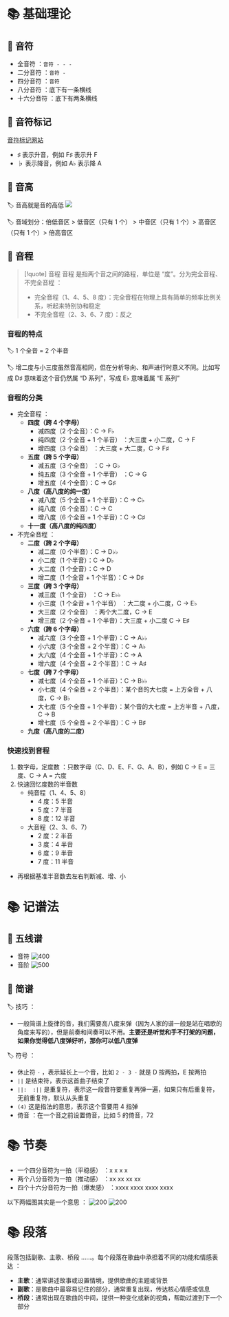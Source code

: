 # 📚 基础理论
## 📖 音符
- 全音符 ：`音符 - - -`
- 二分音符 ：`音符 -`
- 四分音符 ：`音符`
- 八分音符 ：底下有一条横线
- 十六分音符 ：底下有两条横线

## 📖 音符标记
[音符标记网站](https://symbl.cc/en/unicode/blocks/musical-symbols/)

- ♯ 表示升音，例如 F♯ 表示升 F
- ♭ 表示降音，例如 A♭ 表示降 A

## 📖 音高
🏷️ 音高就是音的高低
![](https://obsidian-1307744200.cos.ap-guangzhou.myqcloud.com/%E5%9B%BE%E7%89%87/20250720135350.png)

🏷️ 音域划分：倍低音区 > 低音区（只有 1 个） > 中音区（只有 1 个）> 高音区（只有 1 个）> 倍高音区

## 📖 音程
> [!quote] 音程
> 音程 是指两个音之间的路程，单位是 “度”。分为完全音程、不完全音程 ：
> - 完全音程（1、4、5、8 度）：完全音程在物理上具有简单的频率比例关系，听起来特别协和稳定
> - 不完全音程（2、3、6、7 度）：反之

### 音程的特点
🏷️ 1 个全音 = 2 个半音

🏷️ 增二度与小三度虽然音高相同，但在分析导向、和声进行时意义不同。比如写成 D♯ 意味着这个音仍然属 “D 系列”，写成 E♭ 意味着属 “E 系列”

### 音程的分类
- 完全音程 ：
	- **四度（跨 4 个字母）**
		- 减四度（2 个全音）：C → F♭
		- 纯四度（2 个全音 + 1 个半音） ：大三度 + 小二度，C → F
		- 增四度（3 个全音） ：大三度 + 大二度，C → F♯
	- **五度（跨 5 个字母）**
		- 减五度（3 个全音） ：C → G♭
		- 纯五度（3 个全音 + 1 个半音） ：C → G
		- 增五度（4 个全音）：C → G♯
	- **八度（高八度的纯一度）**
		- 减八度（5 个全音  + 1 个半音）：C → C♭
		- 纯八度（6 个全音）：C → C
		- 增八度（6 个全音  + 1 个半音）：C → C♯
	- **十一度（高八度的纯四度）**
- 不完全音程 ：
	- **二度（跨 2 个字母）**
		- 减二度（0 个半音）：C → D♭♭
		- 小二度（1 个半音）：C → D♭
		- 大二度（1 个全音）：C → D
		- 增二度（1 个全音 + 1 个半音）：C → D♯
	- **三度（跨 3 个字母）**
		- 减三度（1 个全音） ：C → E♭♭
		- 小三度（1 个全音 + 1 个半音） ：大二度 + 小二度，C → E♭
		- 大三度（2 个全音） ：两个大二度，C → E
		- 增三度（2 个全音 + 1 个半音）：大三度 + 小二度 C → E♯
	- **六度（跨 6 个字母）**
		- 减六度（3 个全音 + 1 个半音）：C → A♭♭
		- 小六度（3 个全音 + 2 个半音）：C → A♭
		- 大六度（4 个全音 + 1 个半音）：C → A
		- 增六度（4 个全音 + 2 个半音）：C → A♯
	- **七度（跨 7 个字母）**
		- 减七度（4 个全音 + 1 个半音）：C → B♭♭
		- 小七度（4 个全音 + 2 个半音）：某个音的大七度 = 上方全音 + 八度，C → B♭
		- 大七度（5 个全音 + 1 个半音）：某个音的大七度 = 上方半音 + 八度，C → B
		- 增七度（5 个全音 + 2 个半音）：C → B♯
	- **九度（高八度的二度）**

### 快速找到音程
1. 数字母，定度数 ：只数字母（C、D、E、F、G、A、B），例如 C → E = 三度、C → A = 六度
2. 快速回忆度数的半音数
	- 纯音程（1、4、5、8）
		- 4 度：5 半音
		- 5 度：7 半音
		- 8 度：12 半音
	- 大音程（2、3、6、7）
		- 2 度：2 半音
		- 3 度：4 半音
		- 6 度：9 半音
		- 7 度：11 半音
- 再根据基准半音数去左右判断减、增、小

# 📚 记谱法
## 📖 五线谱
- 音符
![400](https://obsidian-1307744200.cos.ap-guangzhou.myqcloud.com/%E5%9B%BE%E7%89%87/20250404223444.png)
- 音阶
![500](https://obsidian-1307744200.cos.ap-guangzhou.myqcloud.com/%E5%9B%BE%E7%89%87/20250404223734.png)

## 📖 简谱
🏷️ 技巧 ：
- 一般简谱上旋律的音，我们需要高八度来弹（因为人家的谱一般是站在唱歌的角度来写的），但是前奏和间奏可以不用。**主要还是听觉和手不打架的问题，如果你觉得低八度弹好听，那你可以低八度弹**

🏷️ 符号 ：
- 休止符 `-` ，表示延长上一个音，比如 `2 - 3 -` 就是 D 按两拍，E 按两拍
- `||` 是结束符，表示这首曲子结束了
- `||:  :||` 是重复符，表示这一段音符要重复再弹一遍，如果只有后重复符，无前重复符，默认从头重复
- `(4)` 这是指法的意思，表示这个音要用 4 指弹
- 倚音 ：在一个音之前设置倚音，比如 5 的倚音，72

# 📚 节奏
- 一个四分音符为一拍（平稳感） ：x x x x
- 两个八分音符为一拍（推动感） ：xx xx xx xx
- 四个十六分音符为一拍（爆发感） ：xxxx xxxx xxxx xxxx

以下两幅图其实是一个意思 ：
![200](https://obsidian-1307744200.cos.ap-guangzhou.myqcloud.com/%E5%9B%BE%E7%89%87/20250409141125.png)
![200](https://obsidian-1307744200.cos.ap-guangzhou.myqcloud.com/%E5%9B%BE%E7%89%87/20250409141133.png)

# 📚 段落
段落包括副歌、主歌、桥段 ……。每个段落在歌曲中承担着不同的功能和情感表达 ：
- **主歌**：通常讲述故事或设置情境，提供歌曲的主题或背景
- **副歌**：是歌曲中最容易记住的部分，通常重复出现，传达核心情感或信息
- **桥段**：通常出现在歌曲的中间，提供一种变化或新的视角，帮助过渡到下一个部分

